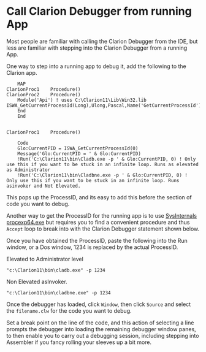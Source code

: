# Call Clarion Debugger from running App

Most people are familiar with calling the Clarion Debugger from the IDE, but less are familiar with stepping into the Clarion Debugger from a running App.


One way to step into a running app to debug it, add the following to the Clarion app.

```clarion
    MAP
ClarionProc1    Procedure()
ClarionProc2    Procedure()
    Module('Api') ! uses C:\Clarion11\Lib\Win32.lib
ISWA_GetCurrentProcessId(Long),Ulong,Pascal,Name('GetCurrentProcessId')
    End
    End
    
    
ClarionProc1    Procedure()

    Code
    Glo:CurrentPID = ISWA_GetCurrentProcessId(0)
    Message('Glo:CurrentPID = ' & Glo:CurrentPID)
    !Run('C:\Clarion11\bin\Cladb.exe -p ' & Glo:CurrentPID, 0) ! Only use this if you want to be stuck in an infinite loop. Runs as elevated as Administrator
    !Run('C:\Clarion11\bin\Cladbne.exe -p ' & Glo:CurrentPID, 0) ! Only use this if you want to be stuck in an infinite loop. Runs asinvoker and Not Elevated.
```

This pops up the ProcessID, and its easy to add this before the section of code you want to debug.

 Another way to get the ProcessID for the running app is to use [SysInternals procexp64.exe](https://learn.microsoft.com/en-us/sysinternals/downloads/process-explorer) but requires you to find a convenient procedure and thus ```Accept``` loop to break into with the Clarion Debugger statement shown below.

Once you have obtained the ProcessID, paste the following into the Run window, or a Dos window, 1234 is replaced by the actual ProcessID.

Elevated to Administrator level
```
"c:\Clarion11\bin\cladb.exe" -p 1234
```

Non Elevated asInvoker.
```
"c:\Clarion11\bin\cladbne.exe" -p 1234
```

Once the debugger has loaded, click ```Window```, then click ```Source``` and select the ```filename.clw``` for the code you want to debug.

Set a break point on the line of the code, and this action of selecting a line prompts the debugger into loading the remaining debugger window panes, to then enable you to carry out a debugging session, including stepping into Assembler if you fancy rolling your sleeves up a bit more.

